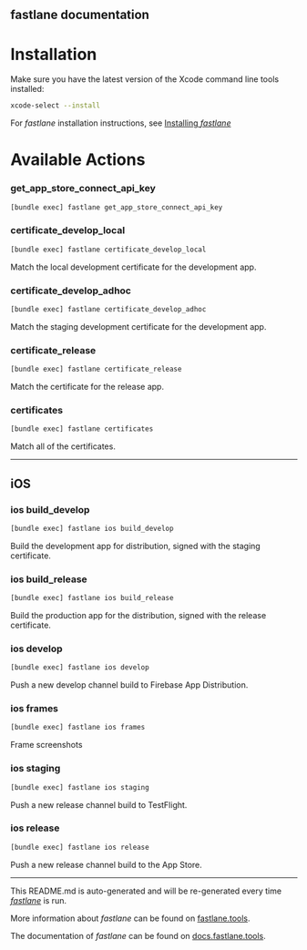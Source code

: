 fastlane documentation
----

# Installation

Make sure you have the latest version of the Xcode command line tools installed:

```sh
xcode-select --install
```

For _fastlane_ installation instructions, see [Installing _fastlane_](https://docs.fastlane.tools/#installing-fastlane)

# Available Actions

### get_app_store_connect_api_key

```sh
[bundle exec] fastlane get_app_store_connect_api_key
```



### certificate_develop_local

```sh
[bundle exec] fastlane certificate_develop_local
```

Match the local development certificate for the development app.

### certificate_develop_adhoc

```sh
[bundle exec] fastlane certificate_develop_adhoc
```

Match the staging development certificate for the development app.

### certificate_release

```sh
[bundle exec] fastlane certificate_release
```

Match the certificate for the release app.

### certificates

```sh
[bundle exec] fastlane certificates
```

Match all of the certificates.

----


## iOS

### ios build_develop

```sh
[bundle exec] fastlane ios build_develop
```

Build the development app for distribution, signed with the staging certificate.

### ios build_release

```sh
[bundle exec] fastlane ios build_release
```

Build the production app for the distribution, signed with the release certificate.

### ios develop

```sh
[bundle exec] fastlane ios develop
```

Push a new develop channel build to Firebase App Distribution.

### ios frames

```sh
[bundle exec] fastlane ios frames
```

Frame screenshots

### ios staging

```sh
[bundle exec] fastlane ios staging
```

Push a new release channel build to TestFlight.

### ios release

```sh
[bundle exec] fastlane ios release
```

Push a new release channel build to the App Store.

----

This README.md is auto-generated and will be re-generated every time [_fastlane_](https://fastlane.tools) is run.

More information about _fastlane_ can be found on [fastlane.tools](https://fastlane.tools).

The documentation of _fastlane_ can be found on [docs.fastlane.tools](https://docs.fastlane.tools).
